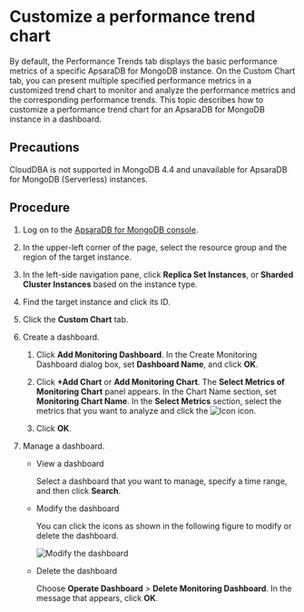 # Customize a performance trend chart

By default, the Performance Trends tab displays the basic performance metrics of a specific ApsaraDB for MongoDB instance. On the Custom Chart tab, you can present multiple specified performance metrics in a customized trend chart to monitor and analyze the performance metrics and the corresponding performance trends. This topic describes how to customize a performance trend chart for an ApsaraDB for MongoDB instance in a dashboard.

## Precautions

CloudDBA is not supported in MongoDB 4.4 and unavailable for ApsaraDB for MongoDB \(Serverless\) instances.

## Procedure

1.  Log on to the [ApsaraDB for MongoDB console](https://mongodb.console.aliyun.com/).

2.  In the upper-left corner of the page, select the resource group and the region of the target instance.

3.  In the left-side navigation pane, click **Replica Set Instances**, or **Sharded Cluster Instances** based on the instance type.

4.  Find the target instance and click its ID.

5.  Click the **Custom Chart** tab.

6.  Create a dashboard.

    1.  Click **Add Monitoring Dashboard**. In the Create Monitoring Dashboard dialog box, set **Dashboard Name**, and click **OK**.

    2.  Click **+Add Chart** or **Add Monitoring Chart**. The **Select Metrics of Monitoring Chart** panel appears. In the Chart Name section, set **Monitoring Chart Name**. In the **Select Metrics** section, select the metrics that you want to analyze and click the ![Icon](https://static-aliyun-doc.oss-accelerate.aliyuncs.com/assets/img/en-US/1721825161/p211424.png) icon.

    3.  Click **OK**.

7.  Manage a dashboard.

    -   View a dashboard

        Select a dashboard that you want to manage, specify a time range, and then click **Search**.

    -   Modify the dashboard

        You can click the icons as shown in the following figure to modify or delete the dashboard.

        ![Modify the dashboard](https://static-aliyun-doc.oss-accelerate.aliyuncs.com/assets/img/en-US/1721825161/p211482.png)

    -   Delete the dashboard

        Choose **Operate Dashboard** \> **Delete Monitoring Dashboard**. In the message that appears, click **OK**.


